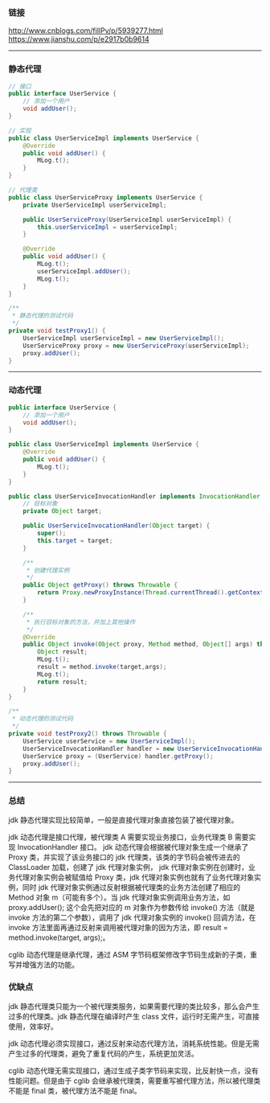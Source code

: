 ### 链接

<http://www.cnblogs.com/fillPv/p/5939277.html>
<https://www.jianshu.com/p/e2917b0b9614>

---

### 静态代理

```java
// 接口
public interface UserService {
    // 添加一个用户
    void addUser();
}

// 实现
public class UserServiceImpl implements UserService {
    @Override
    public void addUser() {
        MLog.t();
    }
}

// 代理类
public class UserServiceProxy implements UserService {
    private UserServiceImpl userServiceImpl;

    public UserServiceProxy(UserServiceImpl userServiceImpl) {
        this.userServiceImpl = userServiceImpl;
    }

    @Override
    public void addUser() {
        MLog.t();
        userServiceImpl.addUser();
        MLog.t();
    }
}

/**
 * 静态代理的测试代码
 */
private void testProxy1() {
    UserServiceImpl userServiceImpl = new UserServiceImpl();
    UserServiceProxy proxy = new UserServiceProxy(userServiceImpl);
    proxy.addUser();
}
```

---

### 动态代理

```java
public interface UserService {
    // 添加一个用户
    void addUser();
}

public class UserServiceImpl implements UserService {
    @Override
    public void addUser() {
        MLog.t();
    }
}

public class UserServiceInvocationHandler implements InvocationHandler {
    // 目标对象
    private Object target;

    public UserServiceInvocationHandler(Object target) {
        super();
        this.target = target;
    }

    /**
     * 创建代理实例
     */
    public Object getProxy() throws Throwable {
        return Proxy.newProxyInstance(Thread.currentThread().getContextClassLoader(), this.target.getClass().getInterfaces(), this);
    }

    /**
     * 执行目标对象的方法，并加上其他操作
     */
    @Override
    public Object invoke(Object proxy, Method method, Object[] args) throws Throwable {
        Object result;
        MLog.t();
        result = method.invoke(target,args);
        MLog.t();
        return result;
    }
}

/**
 * 动态代理的测试代码
 */
private void testProxy2() throws Throwable {
    UserService userService = new UserServiceImpl();
    UserServiceInvocationHandler handler = new UserServiceInvocationHandler(userService);
    UserService proxy = (UserService) handler.getProxy();
    proxy.addUser();
}
```

---

### 总结

jdk 静态代理实现比较简单，一般是直接代理对象直接包装了被代理对象。

jdk 动态代理是接口代理，被代理类 A 需要实现业务接口，业务代理类 B 需要实现 InvocationHandler 接口。
jdk 动态代理会根据被代理对象生成一个继承了 Proxy 类，并实现了该业务接口的 jdk 代理类，该类的字节码会被传进去的 ClassLoader 加载，创建了 jdk 代理对象实例，
jdk 代理对象实例在创建时，业务代理对象实例会被赋值给 Proxy 类，jdk 代理对象实例也就有了业务代理对象实例，同时 jdk 代理对象实例通过反射根据被代理类的业务方法创建了相应的 Method 对象 m（可能有多个）。当 jdk 代理对象实例调用业务方法，如 proxy.addUser(); 这个会先把对应的 m 对象作为参数传给 invoke() 方法（就是 invoke 方法的第二个参数），调用了 jdk 代理对象实例的 invoke() 回调方法，在 invoke 方法里面再通过反射来调用被代理对象的因为方法，即 result = method.invoke(target, args);。

cglib 动态代理是继承代理，通过 ASM 字节码框架修改字节码生成新的子类，重写并增强方法的功能。

### 优缺点

jdk 静态代理类只能为一个被代理类服务，如果需要代理的类比较多，那么会产生过多的代理类。jdk 静态代理在编译时产生 class 文件，运行时无需产生，可直接使用，效率好。

jdk 动态代理必须实现接口，通过反射来动态代理方法，消耗系统性能。但是无需产生过多的代理类，避免了重复代码的产生，系统更加灵活。

cglib 动态代理无需实现接口，通过生成子类字节码来实现，比反射快一点，没有性能问题。但是由于 cglib 会继承被代理类，需要重写被代理方法，所以被代理类不能是 final 类，被代理方法不能是 final。
